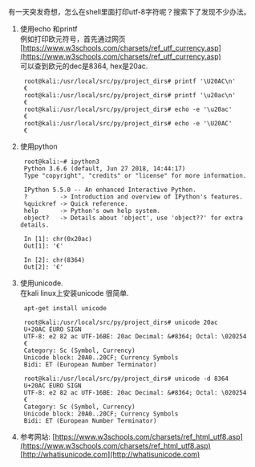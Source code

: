 有一天突发奇想，怎么在shell里面打印utf-8字符呢？搜索下了发现不少办法。

1. 使用echo 和printf  
例如打印欧元符号，首先通过网页  
[https://www.w3schools.com/charsets/ref_utf_currency.asp](https://www.w3schools.com/charsets/ref_utf_currency.asp)  
可以查到欧元的dec是8364, hex是20ac.   

        root@kali:/usr/local/src/py/project_dirs# printf '\U20AC\n'
        €
        root@kali:/usr/local/src/py/project_dirs# printf '\u20ac\n'
        €
        root@kali:/usr/local/src/py/project_dirs# echo -e '\u20ac'
        €
        root@kali:/usr/local/src/py/project_dirs# echo -e '\U20AC'
        €


2. 使用python  

        root@kali:~# ipython3
        Python 3.6.6 (default, Jun 27 2018, 14:44:17) 
        Type "copyright", "credits" or "license" for more information.

        IPython 5.5.0 -- An enhanced Interactive Python.
        ?         -> Introduction and overview of IPython's features.
        %quickref -> Quick reference.
        help      -> Python's own help system.
        object?   -> Details about 'object', use 'object??' for extra details.

        In [1]: chr(0x20ac)
        Out[1]: '€'

        In [2]: chr(8364)
        Out[2]: '€'


3. 使用unicode.  
在kali linux上安装unicode 很简单.  

        apt-get install unicode

        root@kali:/usr/local/src/py/project_dirs# unicode 20ac
        U+20AC EURO SIGN
        UTF-8: e2 82 ac UTF-16BE: 20ac Decimal: &#8364; Octal: \020254
        €
        Category: Sc (Symbol, Currency)
        Unicode block: 20A0..20CF; Currency Symbols
        Bidi: ET (European Number Terminator)

        root@kali:/usr/local/src/py/project_dirs# unicode -d 8364
        U+20AC EURO SIGN
        UTF-8: e2 82 ac UTF-16BE: 20ac Decimal: &#8364; Octal: \020254
        €
        Category: Sc (Symbol, Currency)
        Unicode block: 20A0..20CF; Currency Symbols
        Bidi: ET (European Number Terminator)


4. 参考网站:
[https://www.w3schools.com/charsets/ref_html_utf8.asp](https://www.w3schools.com/charsets/ref_html_utf8.asp)  
[http://whatisunicode.com](http://whatisunicode.com)

